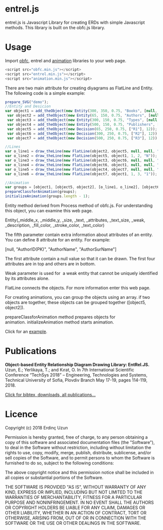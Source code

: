 # entrel.js
entrel.js is Javascript Library for creating ERDs with simple Javascript methods. This library is built on the obfc.js library. 

# Usage
Import <a href="https://erdincuzun.com/obfc-js/object-based-flow-charts-obfc-js/" target="_blank" rel="noopener">obfc</a>, entrel and <a href="https://erdincuzun.com/web_tasarimi_programlama/animation-for-your-web-pages/" target="_blank" rel="noopener">animation</a> libraries to your web page.

```javascript
<script src="obfc.min.js"></script>
<script src="entrel.min.js"></script> 
<script src="animation.min.js"></script>
```

There are two main attribute for creating diyagrams as FlatLine and Entity. The following code is a simple example:

```javascript
prepare_SVG("demo");
//Entity and Desicion
var object1 = add_theObject(new Entity(300, 350, 0.75, "Books", [null, null, null, null, null, "BookID(PK)", "Title"], 11));
 var object2 = add_theObject(new Entity(65, 150, 0.75, "Authors", [null, "AuthorID(PK)", "AName", "ASurname"], 11));
 var object3 = add_theObject(new Entity(300, 150, 0.75, "Types", [null, "TypeID(PK)", "TName"], 16));
 var object4 = add_theObject(new Entity(500, 150, 0.75, "Publishers", [null, "PubID(PK)", "PName", "Location"], 11));
 var object5 = add_theObject(new Decision(65, 250, 0.75, ["R1"], 12));
 var object6 = add_theObject(new Decision(300, 250, 0.75, ["R2"], 12));
 var object7 = add_theObject(new Decision(500, 250, 0.75, ["R3"], 12));

//Lines
var o_line1 = draw_theLine(new FlatLine(object2, object5, null, null, "N"));
var o_line2 = draw_theLine(new FlatLine(object5, object1, 1, 2, "N"));
var o_line3 = draw_theLine(new FlatLine(object3, object6, null, null, "N"));
var o_line4 = draw_theLine(new FlatLine(object6, object1, null, null, "N"));
var o_line5 = draw_theLine(new FlatLine(object4, object7, null, null, "N"));
var o_line6 = draw_theLine(new FlatLine(object7, object1, 1, 3, "1"));

//Animation 
var groups = [object1, [object5, object2], [o_line1, o_line2], [object6, object3], [o_line3, o_line4], [object7, object4], [o_line5, o_line6]];
prepareClassforAnimation(groups);
initializeAnimation(groups.length - 1);
```
Entity method derived from Process method of obfc.js. For understanding this object, you can examine this web page.

Entity(_middle_x, _middle_y, _size, _text, _attributes, _text_size, _weak, _description, _fill_color, _stroke_color, _text_color)

The fifth parameter contain extra information about attributes of an entity. You can define 8 attribute for an entity. For example:

[null, "AuthorID(PK)", "AuthorName", "AuthorSurName"]

The first attribute contain a null value so that it can be drawn. The first four attributes are in top and others are in bottom.

Weak parameter is used for  a weak entity that cannot be uniquely identified by its attributes alone.

FlatLine connects the objects. For more information enter this web page.

For creating animations, you can group the objects using an array. if two objects are together, these objects can be grouped together ([object5, object2]).

prepareClassforAnimation method prepares objects for animation. initializeAnimation method starts animation. 

Click for an <a href="https://erdincuzun.com/genel/entrel-js-creating-entity-relationship-diagrams-with-javascript-and-svg/" target="_blank" rel="noopener">example</a>.

# Publications
<b>Object-based Entity Relationship Diagram Drawing Library: EntRel.JS.</b> Uzun, E.; Yerlikaya, T.; and Kırat, O. In 7th International Scientific Conference “TechSys 2018” – Engineering, Technologies and Systems, Technical University of Sofia, Plovdiv Branch May 17-19, pages 114-119, 2018. 

<a href="https://erdincuzun.com/yayinlar/" target="_blank">Click for bibtex, downloads, all publications...</a>

# Licence
Copyright (c) 2018 Erdinç Uzun

Permission is hereby granted, free of charge, to any person obtaining a copy of this software and associated documentation files (the "Software"), to deal in the Software without restriction, including without limitation the rights to use, copy, modify, merge, publish, distribute, sublicense, and/or sell copies of the Software, and to permit persons to whom the Software is furnished to do so, subject to the following conditions:

The above copyright notice and this permission notice shall be included in all copies or substantial portions of the Software.

THE SOFTWARE IS PROVIDED "AS IS", WITHOUT WARRANTY OF ANY KIND, EXPRESS OR IMPLIED, INCLUDING BUT NOT LIMITED TO THE WARRANTIES OF MERCHANTABILITY, FITNESS FOR A PARTICULAR PURPOSE AND NONINFRINGEMENT. IN NO EVENT SHALL THE AUTHORS OR COPYRIGHT HOLDERS BE LIABLE FOR ANY CLAIM, DAMAGES OR OTHER LIABILITY, WHETHER IN AN ACTION OF CONTRACT, TORT OR OTHERWISE, ARISING FROM, OUT OF OR IN CONNECTION WITH THE SOFTWARE OR THE USE OR OTHER DEALINGS IN THE SOFTWARE.
